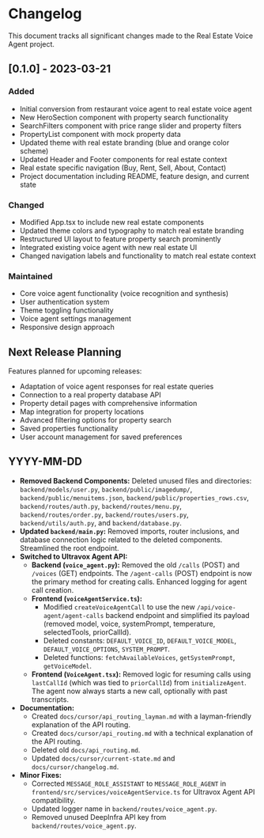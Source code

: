 # Changelog

This document tracks all significant changes made to the Real Estate Voice Agent project.

## [0.1.0] - 2023-03-21

### Added
- Initial conversion from restaurant voice agent to real estate voice agent
- New HeroSection component with property search functionality
- SearchFilters component with price range slider and property filters
- PropertyList component with mock property data
- Updated theme with real estate branding (blue and orange color scheme)
- Updated Header and Footer components for real estate context
- Real estate specific navigation (Buy, Rent, Sell, About, Contact)
- Project documentation including README, feature design, and current state

### Changed
- Modified App.tsx to include new real estate components
- Updated theme colors and typography to match real estate branding
- Restructured UI layout to feature property search prominently
- Integrated existing voice agent with new real estate UI
- Changed navigation labels and functionality to match real estate context

### Maintained
- Core voice agent functionality (voice recognition and synthesis)
- User authentication system
- Theme toggling functionality
- Voice agent settings management
- Responsive design approach

## Next Release Planning

Features planned for upcoming releases:

- Adaptation of voice agent responses for real estate queries
- Connection to a real property database API
- Property detail pages with comprehensive information
- Map integration for property locations
- Advanced filtering options for property search
- Saved properties functionality
- User account management for saved preferences

## YYYY-MM-DD
- **Removed Backend Components:** Deleted unused files and directories: `backend/models/user.py`, `backend/public/imagedump/`, `backend/public/menuitems.json`, `backend/public/properties_rows.csv`, `backend/routes/auth.py`, `backend/routes/menu.py`, `backend/routes/order.py`, `backend/routes/users.py`, `backend/utils/auth.py`, and `backend/database.py`.
- **Updated `backend/main.py`:** Removed imports, router inclusions, and database connection logic related to the deleted components. Streamlined the root endpoint.
- **Switched to Ultravox Agent API:**
  - **Backend (`voice_agent.py`):** Removed the old `/calls` (POST) and `/voices` (GET) endpoints. The `/agent-calls` (POST) endpoint is now the primary method for creating calls. Enhanced logging for agent call creation.
  - **Frontend (`voiceAgentService.ts`):** 
    - Modified `createVoiceAgentCall` to use the new `/api/voice-agent/agent-calls` backend endpoint and simplified its payload (removed model, voice, systemPrompt, temperature, selectedTools, priorCallId).
    - Deleted constants: `DEFAULT_VOICE_ID`, `DEFAULT_VOICE_MODEL`, `DEFAULT_VOICE_OPTIONS`, `SYSTEM_PROMPT`.
    - Deleted functions: `fetchAvailableVoices`, `getSystemPrompt`, `getVoiceModel`.
  - **Frontend (`VoiceAgent.tsx`):** Removed logic for resuming calls using `lastCallId` (which was tied to `priorCallId`) from `initializeAgent`. The agent now always starts a new call, optionally with past transcripts.
- **Documentation:** 
  - Created `docs/cursor/api_routing_layman.md` with a layman-friendly explanation of the API routing.
  - Created `docs/cursor/api_routing.md` with a technical explanation of the API routing.
  - Deleted old `docs/api_routing.md`.
  - Updated `docs/cursor/current-state.md` and `docs/cursor/changelog.md`.
- **Minor Fixes:** 
  - Corrected `MESSAGE_ROLE_ASSISTANT` to `MESSAGE_ROLE_AGENT` in `frontend/src/services/voiceAgentService.ts` for Ultravox Agent API compatibility. 
  - Updated logger name in `backend/routes/voice_agent.py`.
  - Removed unused DeepInfra API key from `backend/routes/voice_agent.py`. 